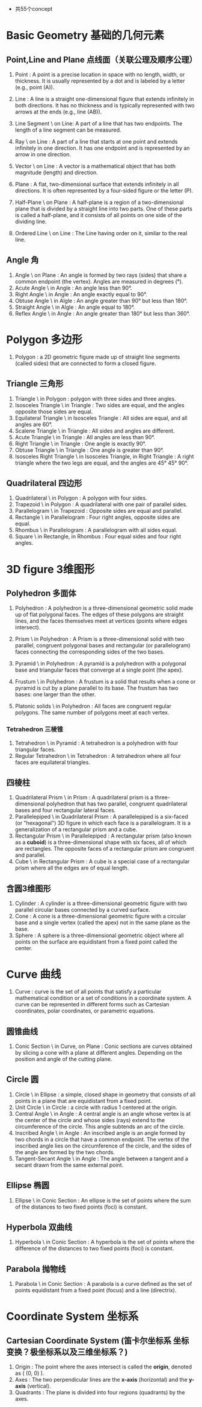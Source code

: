 - 共55个concept

# Basic Geometry 基础的几何元素
## Point,Line and Plane 点线面（关联公理及顺序公理）
1. Point : A point is a precise location in space with no length, width, or thickness. It is usually represented by a dot and is labeled by a letter (e.g., point \(A\)).
2. Line : A line is a straight one-dimensional figure that extends infinitely in both directions. It has no thickness and is typically represented with two arrows at the ends (e.g., line \(AB\)).
3. Line Segment \\ on Line: A part of a line that has two endpoints. The length of a line segment can be measured.
4. Ray \\ on Line : A part of a line that starts at one point and extends infinitely in one direction. It has one endpoint and is represented by an arrow in one direction.

5. Vector \\ on Line : A vector is a mathematical object that has both magnitude (length) and direction.

6. Plane : A flat, two-dimensional surface that extends infinitely in all directions. It is often represented by a four-sided figure or the letter \(P\).
7. Half-Plane \\ on Plane : A half-plane is a region of a two-dimensional plane that is divided by a straight line into two parts. One of these parts is called a half-plane, and it consists of all points on one side of the dividing line.

8. Ordered Line \\ on Line : The Line having order on it, similar to the real line.

## Angle 角
1. Angle \\ on Plane : An angle is formed by two rays (sides) that share a common endpoint (the vertex). Angles are measured in degrees (°).
2. Acute Angle \\ in Angle : An angle less than 90°.
3. Right Angle \\ in Angle : An angle exactly equal to 90°.
4. Obtuse Angle \\ in Algle : An angle greater than 90° but less than 180°.
5. Straight Angle \\ in Algle : An angle equal to 180°.
6. Reflex Angle \\ in Angle : An angle greater than 180° but less than 360°.

# Polygon 多边形
1. Polygon : a 2D geometric figure made up of straight line segments (called sides) that are connected to form a closed figure.

## Triangle 三角形
1. Triangle \\ in Polygon : polygon with three sides and three angles.
2. Isosceles Triangle \\ in Triangle : Two sides are equal, and the angles opposite those sides are equal.
3. Equilateral Triangle \\ in Isosceles Triangle : All sides are equal, and all angles are 60°.
4. Scalene Triangle \\ in Triangle : All sides and angles are different.
5. Acute Triangle \\ in Triangle : All angles are less than 90°.
6. Right Triangle \\ in Triangle : One angle is exactly 90°.
7. Obtuse Triangle \\ in Triangle : One angle is greater than 90°.
8. Isosceles Right Triangle \\ in Isosceles Triangle, in Right Triangle : A right triangle where the two legs are equal, and the angles are 45° 45° 90°.

## Quadrilateral 四边形
1. Quadrilateral \\ in Polygon : A polygon with four sides.
2. Trapezoid \\ in Polygon : A quadrilateral with one pair of parallel sides.
3. Parallelogram \\ in Trapezoid : Opposite sides are equal and parallel.
4. Rectangle \\ in Parallelogram : Four right angles, opposite sides are equal.
5. Rhombus \\ in Parallelogram : A parallelogram with all sides equal.
6. Square \\ in Rectangle, in Rhombus : Four equal sides and four right angles.

# 3D figure 3维图形

## Polyhedron 多面体
1. Polyhedron : A polyhedron is a three-dimensional geometric solid made up of flat polygonal faces. The edges of these polygons are straight lines, and the faces themselves meet at vertices (points where edges intersect).
2. Prism \\ in Polyhedron : A Prism is a three-dimensional solid with two parallel, congruent polygonal bases and rectangular (or parallelogram) faces connecting the corresponding sides of the two bases.
3. Pyramid \\ in Polyhedron : A pyramid is a polyhedron with a polygonal base and triangular faces that converge at a single point (the apex).
4. Frustum \\ in Polyhedron : A frustum is a solid that results when a cone or pyramid is cut by a plane parallel to its base. The frustum has two bases: one larger than the other.

5. Platonic solids \\ in Polyhedron : All faces are congruent regular polygons. The same number of polygons meet at each vertex.

### Tetrahedron 三棱锥
1. Tetrahedron \\ in Pyramid : A tetrahedron is a polyhedron with four triangular faces.
2. Regular Tetrahedron \\ in Tetrahedron : A tetrahedron where all four faces are equilateral triangles.

## 四棱柱
1. Quadrilateral Prism \\ in Prism : A quadrilateral prism is a three-dimensional polyhedron that has two parallel, congruent quadrilateral bases and four rectangular lateral faces.
2. Parallelepiped \\ in Quadrilateral Prism : A parallelepiped is a six-faced (or "hexagonal") 3D figure in which each face is a parallelogram. It is a generalization of a rectangular prism and a cube.
3. Rectangular Prism \\ in Parallelepiped : A rectangular prism (also known as a **cuboid**) is a three-dimensional shape with six faces, all of which are rectangles. The opposite faces of a rectangular prism are congruent and parallel.
4. Cube \\ in Rectangular Prism : A cube is a special case of a rectangular prism where all the edges are of equal length.

## 含圆3维图形
1. Cylinder : A cylinder is a three-dimensional geometric figure with two parallel circular bases connected by a curved surface.
2. Cone : A cone is a three-dimensional geometric figure with a circular base and a single vertex (called the apex) not in the same plane as the base.
3. Sphere : A sphere is a three-dimensional geometric object where all points on the surface are equidistant from a fixed point called the center.


# Curve 曲线
1. Curve : curve is the set of all points that satisfy a particular mathematical condition or a set of conditions in a coordinate system. A curve can be represented in different forms such as Cartesian coordinates, polar coordinates, or parametric equations.

##  圆锥曲线
1. Conic Section \\ in Curve, on Plane : Conic sections are curves obtained by slicing a cone with a plane at different angles. Depending on the position and angle of the cutting plane.

## Circle 圆
1. Circle \\ in Ellipse : a simple, closed shape in geometry that consists of all points in a plane that are equidistant from a fixed point.
2. Unit Circle \\ in Circle : a circle with radius 1 centered at the origin.
3. Central Angle \\ in Angle : A central angle is an angle whose vertex is at the center of the circle and whose sides (rays) extend to the circumference of the circle. This angle subtends an arc of the circle.
4. Inscribed Angle \\ in Angle : An inscribed angle is an angle formed by two chords in a circle that have a common endpoint. The vertex of the inscribed angle lies on the circumference of the circle, and the sides of the angle are formed by the two chords.
5. Tangent-Secant Angle \\ in Angle : The angle between a tangent and a secant drawn from the same external point.

## Ellipse 椭圆
1. Ellipse \\ in Conic Section : An ellipse is the set of points where the sum of the distances to two fixed points (foci) is constant.

##  Hyperbola 双曲线
1. Hyperbola \\ in Conic Section : A hyperbola is the set of points where the difference of the distances to two fixed points (foci) is constant.

## Parabola 抛物线
1. Parabola \\ in Conic Section : A parabola is a curve defined as the set of points equidistant from a fixed point (focus) and a line (directrix).

# Coordinate System 坐标系
## Cartesian Coordinate System (笛卡尔坐标系 坐标变换？极坐标系以及三维坐标系？) 

1. Origin : The point where the axes intersect is called the **origin**, denoted as \( (0, 0) \).
2. Axes : The two perpendicular lines are the **x-axis** (horizontal) and the **y-axis** (vertical).
3. Quadrants : The plane is divided into four regions (quadrants) by the axes.